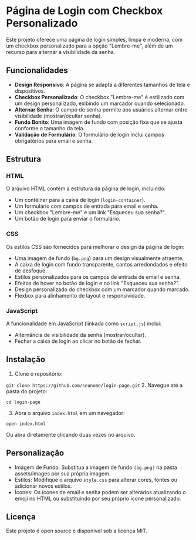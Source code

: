 # Página de Login com Checkbox Personalizado

Este projeto oferece uma página de login simples, limpa e moderna, com um checkbox personalizado para a opção "Lembre-me", além de um recurso para alternar a visibilidade da senha.

## Funcionalidades

- **Design Responsivo**: A página se adapta a diferentes tamanhos de tela e dispositivos.
- **Checkbox Personalizado**: O checkbox "Lembre-me" é estilizado com um design personalizado, exibindo um marcador quando selecionado.
- **Alternar Senha**: O campo de senha permite aos usuários alternar entre visibilidade (mostrar/ocultar senha).
- **Fundo Bonito**: Uma imagem de fundo com posição fixa que se ajusta conforme o tamanho da tela.
- **Validação de Formulário**: O formulário de login inclui campos obrigatórios para email e senha.

## Estrutura

### HTML

O arquivo HTML contém a estrutura da página de login, incluindo:
- Um contêiner para a caixa de login (`login-container`).
- Um formulário com campos de entrada para email e senha.
- Um checkbox "Lembre-me" e um link "Esqueceu sua senha?".
- Um botão de login para enviar o formulário.

### CSS

Os estilos CSS são fornecidos para melhorar o design da página de login:
- Uma imagem de fundo (`bg.png`) para um design visualmente atraente.
- A caixa de login com fundo transparente, cantos arredondados e efeito de desfoque.
- Estilos personalizados para os campos de entrada de email e senha.
- Efeitos de hover no botão de login e no link "Esqueceu sua senha?".
- Design personalizado do checkbox com um marcador quando marcado.
- Flexbox para alinhamento de layout e responsividade.

### JavaScript

A funcionalidade em JavaScript (linkada como `script.js`) inclui:
- Alternância de visibilidade da senha (mostrar/ocultar).
- Fechar a caixa de login ao clicar no botão de fechar.

## Instalação

1. Clone o repositório:

``` git clone https://github.com/seunome/login-page.git ```
2. Navegue até a pasta do projeto:

``` cd login-page ```

3. Abra o arquivo ```index.html``` em um navegador:

``` open index.html ```

Ou abra diretamente clicando duas vezes no arquivo.

## Personalização

- Imagem de Fundo: Substitua a imagem de fundo ```(bg.png)``` na pasta assets/images por sua própria imagem.
- Estilos: Modifique o arquivo ```style.css``` para alterar cores, fontes ou adicionar novos estilos.
- Ícones: Os ícones de email e senha podem ser alterados atualizando o emoji no HTML ou substituindo por seu próprio ícone personalizado.

## Licença
Este projeto é open source e disponível sob a licença MIT.


